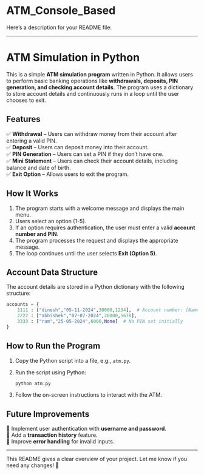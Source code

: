 # ATM_Console_Based
Here’s a description for your README file:  

---

# ATM Simulation in Python  

This is a simple **ATM simulation program** written in Python. It allows users to perform basic banking operations like **withdrawals, deposits, PIN generation, and checking account details**. The program uses a dictionary to store account details and continuously runs in a loop until the user chooses to exit.  

## Features  

✅ **Withdrawal** – Users can withdraw money from their account after entering a valid PIN.  
✅ **Deposit** – Users can deposit money into their account.  
✅ **PIN Generation** – Users can set a PIN if they don’t have one.  
✅ **Mini Statement** – Users can check their account details, including balance and date of birth.  
✅ **Exit Option** – Allows users to exit the program.  

## How It Works  

1. The program starts with a welcome message and displays the main menu.  
2. Users select an option (1-5).  
3. If an option requires authentication, the user must enter a valid **account number and PIN**.  
4. The program processes the request and displays the appropriate message.  
5. The loop continues until the user selects **Exit (Option 5)**.  

## Account Data Structure  

The account details are stored in a Python dictionary with the following structure:  

```python
accounts = {
    1111 : ["dinesh","05-11-2024",30000,1234],  # Account number: [Name, DOB, Balance, PIN]
    2222 : ["abhishek","07-07-2024",20000,5678],
    3333 : ["ram","25-05-2024",6000,None]  # No PIN set initially
}
```

## How to Run the Program  

1. Copy the Python script into a file, e.g., `atm.py`.  
2. Run the script using Python:  

   ```sh
   python atm.py
   ```

3. Follow the on-screen instructions to interact with the ATM.  

## Future Improvements  

🔹 Implement user authentication with **username and password**.  
🔹 Add a **transaction history** feature.  
🔹 Improve **error handling** for invalid inputs.  

---

This README gives a clear overview of your project. Let me know if you need any changes! 🚀
